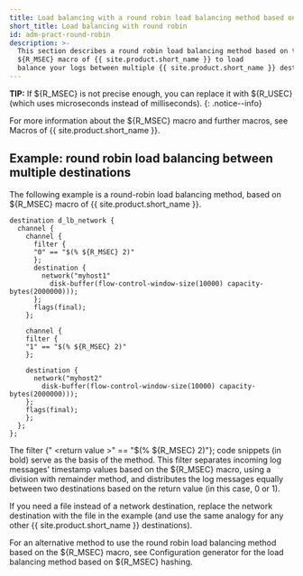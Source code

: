 ```yaml
---
title: Load balancing with a round robin load balancing method based on the ${R_MSEC} macro of {{ site.product.short_name }}
short_title: Load balancing with round robin
id: adm-pract-round-robin
description: >-
  This section describes a round robin load balancing method based on the
  ${R_MSEC} macro of {{ site.product.short_name }} to load
  balance your logs between multiple {{ site.product.short_name }} destinations.
---
```


**TIP:** If ${R_MSEC} is not precise enough, you can replace it with ${R_USEC}
(which uses microseconds instead of milliseconds).
{: .notice--info}

For more information about the ${R_MSEC} macro and further macros,
see Macros of {{ site.product.short_name }}.

## Example: round robin load balancing between multiple destinations

The following example is a round-robin load balancing method, based on
${R_MSEC} macro of {{ site.product.short_name }}.

```config
destination d_lb_network { 
  channel { 
    channel { 
      filter { 
      "0" == "$(% ${R_MSEC} 2)" 
      }; 
      destination { 
        network("myhost1" 
          disk-buffer(flow-control-window-size(10000) capacity-bytes(2000000))); 
      }; 
      flags(final); 
    }; 
  
    channel { 
    filter { 
    "1" == "$(% ${R_MSEC} 2)" 
    }; 

    destination { 
      network("myhost2" 
        disk-buffer(flow-control-window-size(10000) capacity-bytes(2000000))); 
    }; 
    flags(final); 
    }; 
  }; 
};
```

The filter {\" \<return value \>\" == \"$(% ${R_MSEC} 2)\"}; code
snippets (in bold) serve as the basis of the method. This filter
separates incoming log messages\' timestamp values based on the ${R_MSEC}
macro, using a division with remainder method, and distributes the log
messages equally between two destinations based on the return value (in
this case, 0 or 1).

If you need a file instead of a network destination, replace the network
destination with the file in the example (and use the same analogy for
any other {{ site.product.short_name }} destinations).

For an alternative method to use the round robin load balancing method
based on the ${R_MSEC} macro, see
Configuration generator for the load balancing method based on ${R_MSEC} hashing.
